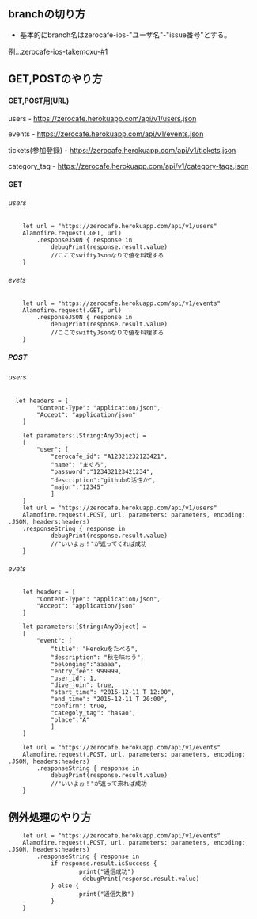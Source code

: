 

## branchの切り方

* 基本的にbranch名はzerocafe-ios-"ユーザ名"-"issue番号"とする。

例...zerocafe-ios-takemoxu-#1

## GET,POSTのやり方

#### GET,POST用(URL)

users - https://zerocafe.herokuapp.com/api/v1/users.json

events - https://zerocafe.herokuapp.com/api/v1/events.json

tickets(参加登録) - https://zerocafe.herokuapp.com/api/v1/tickets.json

category_tag - https://zerocafe.herokuapp.com/api/v1/category-tags.json

#### GET

###### users
        let url = "https://zerocafe.herokuapp.com/api/v1/users"
        Alamofire.request(.GET, url)
            .responseJSON { response in
                debugPrint(response.result.value)
                //ここでswiftyJsonなりで値を料理する
        }

###### evets
        let url = "https://zerocafe.herokuapp.com/api/v1/events"
        Alamofire.request(.GET, url)
            .responseJSON { response in
                debugPrint(response.result.value)
                //ここでswiftyJsonなりで値を料理する
        }

##### POST

###### users

      let headers = [
            "Content-Type": "application/json",
            "Accept": "application/json"
        ]
        
        let parameters:[String:AnyObject] =
        [
            "user": [
                "zerocafe_id": "A12321232123421",
                "name": "まぐろ",
                "password":"123432123421234",
                "description":"githubの活性か",
                "major":"12345"
                ]
        ]
        let url = "https://zerocafe.herokuapp.com/api/v1/users"
        Alamofire.request(.POST, url, parameters: parameters, encoding: .JSON, headers:headers)
        .responseString { response in
                debugPrint(response.result.value)
                //"いいよぉ！"が返ってくれば成功
        }

###### evets
        let headers = [
            "Content-Type": "application/json",
            "Accept": "application/json"
        ]
        
        let parameters:[String:AnyObject] =
        [
            "event": [
                "title": "Herokuをたべる",
                "description": "秋を味わう",
                "belonging":"aaaaa",
                "entry_fee": 999999,
                "user_id": 1,
                "dive_join": true,
                "start_time": "2015-12-11 T 12:00",
                "end_time": "2015-12-11 T 20:00",
                "confirm": true,
                "categoly_tag": "hasao",
                "place":"A"
                ]
        ]

        let url = "https://zerocafe.herokuapp.com/api/v1/events"
        Alamofire.request(.POST, url, parameters: parameters, encoding: .JSON, headers:headers)
            .responseString { response in
                debugPrint(response.result.value)
                //"いいよぉ！"が返って来れば成功
        }

## 例外処理のやり方
        let url = "https://zerocafe.herokuapp.com/api/v1/events"
        Alamofire.request(.POST, url, parameters: parameters, encoding: .JSON, headers:headers)
            .responseString { response in
                if response.result.isSuccess {
                        print("通信成功")
                         debugPrint(response.result.value)
                } else {
                        print("通信失敗")
                }
        }
